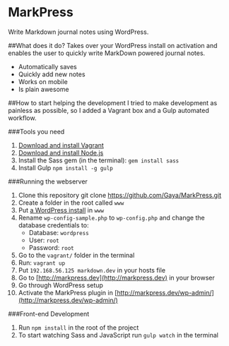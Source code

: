 MarkPress
=========

Write Markdown journal notes using WordPress.

##What does it do?
Takes over your WordPress install on activation and enables the user to quickly write MarkDown powered journal notes.

- Automatically saves
- Quickly add new notes
- Works on mobile
- Is plain awesome

##How to start helping the development
I tried to make development as painless as possible, so I added a Vagrant box and a Gulp automated workflow.

###Tools you need
1. [Download and install Vagrant](http://www.vagrantup.com/downloads.html)
2. [Download and install Node.js](http://nodejs.org/download/)
3. Install the Sass gem (in the terminal):
`gem install sass`
4. Install Gulp
`npm install -g gulp`

###Running the webserver
1. Clone this repository
    git clone https://github.com/Gaya/MarkPress.git
2. Create a folder in the root called `www`
3. Put [a WordPress install](http://wordpress.org/latest.zip) in `www`
4. Rename `wp-config-sample.php` to `wp-config.php` and change the database credentials to:
	- Database: `wordpress`
	- User: `root`
	- Password: `root`
5. Go to the `vagrant/` folder in the terminal
6. Run: `vagrant up`
7. Put `192.168.56.125 markdown.dev` in your hosts file
8. Go to [http://markpress.dev](http://markpress.dev) in your browser
9. Go through WordPress setup
10. Activate the MarkPress plugin in [http://markpress.dev/wp-admin/](http://markpress.dev/wp-admin/)

###Front-end Development
1. Run `npm install` in the root of the project
2. To start watching Sass and JavaScript run `gulp watch` in the terminal